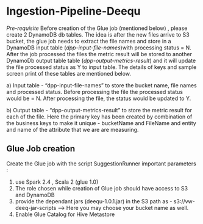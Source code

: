 # Ingestion-Pipeline-Deequ

*Pre-requisite*
Before creation of the Glue job (mentioned below) , please create 2 DynamoDB db tables. The idea is after the new files arrive to S3 bucket, the glue job needs to extract the file names and store in a DynamoDB input table (*dpp-input-file-names*)with processing status = N. After the job processed the files the metric result will be stored to another DynamoDb output table table (*dpp-output-metrics-result*)  and it will update the file processed status as Y to input table. 
The details of keys and sample screen print of these tables are mentioned below.

a) Input table - “dpp-input-file-names”  to store the bucket name, file names and processed status. Before processing the file the processed status would be = N. After processing the file, the status would be updated to Y.

b) Output table - “dpp-output-metrics-result” to store the metric result for each of the file. Here the primary key has been created by combination of the business keys to make it unique - bucketName  and FileName and entity and name of the attribute that we are are measuring.

## Glue Job creation

Create the Glue job with the script SuggestionRunner
important parameters :
1. use Spark 2.4 , Scala 2 (glue 1.0)
2. The role chosen while creation of Glue job should have access to S3 and DynamoDB
3. provide the dependant jars (deequ-1.0.1.jar) in the S3 path as - s3://vw-deeq-jar-scripts  --> Here you may choose your bucket name as well.
4. Enable Glue Catalog for Hive Metastore



